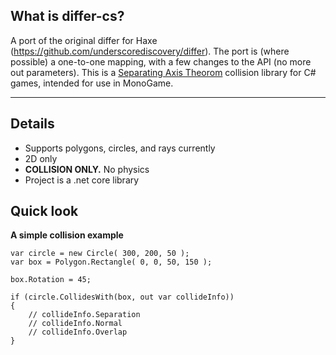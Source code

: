 ## What is differ-cs?

A port of the original differ for Haxe (https://github.com/underscorediscovery/differ). The port is (where possible) a one-to-one mapping, with a few changes to the API (no more out parameters). This is a [Separating Axis Theorom](http://en.wikipedia.org/wiki/Hyperplane_separation_theorem) collision library for C# games, intended for use in MonoGame.

----

## Details

- Supports polygons, circles, and rays currently
- 2D only
- **COLLISION ONLY.** No physics
- Project is a .net core library

## Quick look

**A simple collision example**

    var circle = new Circle( 300, 200, 50 );
    var box = Polygon.Rectangle( 0, 0, 50, 150 );

    box.Rotation = 45;

    if (circle.CollidesWith(box, out var collideInfo)) 
    {
        // collideInfo.Separation
        // collideInfo.Normal
        // collideInfo.Overlap
    }

